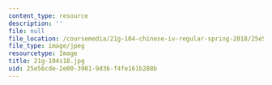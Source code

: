 ```yaml
---
content_type: resource
description: ''
file: null
file_location: /coursemedia/21g-104-chinese-iv-regular-spring-2018/25e56cde2e0039019d36f4fe161b288b_21g-104s18.jpg
file_type: image/jpeg
resourcetype: Image
title: 21g-104s18.jpg
uid: 25e56cde-2e00-3901-9d36-f4fe161b288b
---
```

